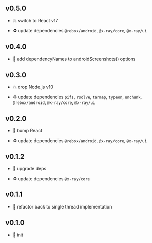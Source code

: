 ## v0.5.0

* 💥 switch to React v17

* ♻️ update dependencies `@rebox/android`, `@x-ray/core`, `@x-ray/ui`

## v0.4.0

* 🌱 add dependencyNames to androidScreenshots() options

## v0.3.0

* 💥 drop Node.js v10

* ♻️ update dependencies `pifs`, `rsolve`, `tarmap`, `typeon`, `unchunk`, `@rebox/android`, `@x-ray/core`, `@x-ray/ui`

## v0.2.0

* 🐞 bump React

* ♻️ update dependencies `@rebox/android`, `@x-ray/core`, `@x-ray/ui`

## v0.1.2

* 🐞 upgrade deps

* ♻️ update dependencies `@x-ray/core`

## v0.1.1

* 🐞 refactor back to single thread implementation

## v0.1.0

* 🐣 init
